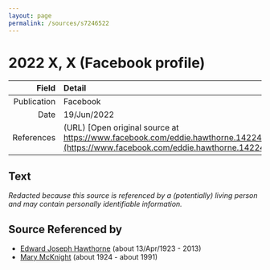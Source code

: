 ```yaml
---
layout: page
permalink: /sources/s7246522
---
```


# 2022 X, X (Facebook profile)

Field | Detail
---:|:---
Publication | Facebook
Date | 19/Jun/2022
References | (URL) [Open original source at https://www.facebook.com/eddie.hawthorne.14224/about](https://www.facebook.com/eddie.hawthorne.14224/about)

## Text

_Redacted because this source is referenced by a (potentially) living person and may contain personally identifiable information._

## Source Referenced by

* [Edward Joseph Hawthorne](../people/@51411241@-edward-joseph-hawthorne-b1923-4-13-d2013.md) (about 13/Apr/1923 - 2013)
* [Mary McKnight](../people/@41720825@-mary-mcknight-b1924-d1991.md) (about 1924 - about 1991)
